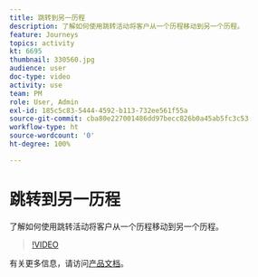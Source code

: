 ```yaml
---
title: 跳转到另一历程
description: 了解如何使用跳转活动将客户从一个历程移动到另一个历程。
feature: Journeys
topics: activity
kt: 6695
thumbnail: 330560.jpg
audience: user
doc-type: video
activity: use
team: PM
role: User, Admin
exl-id: 185c5c83-5444-4592-b113-732ee561f55a
source-git-commit: cba80e227001486dd97becc826b0a45ab5fc3c53
workflow-type: ht
source-wordcount: '0'
ht-degree: 100%

---
```


# 跳转到另一历程

了解如何使用跳转活动将客户从一个历程移动到另一个历程。

>[!VIDEO](https://video.tv.adobe.com/v/330560?quality=12&learn=on)

有关更多信息，请访问[产品文档](https://experienceleague.adobe.com/docs/journeys/using/building-journeys/about-journey-building/action-activities/jump.html?lang=zh-Hans#building-journeys)。
